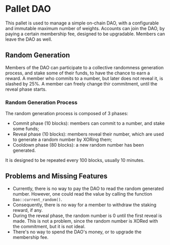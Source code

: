 # Pallet DAO
This pallet is used to manage a simple on-chain DAO, with a configurable and immutable maximum number of weights.
Accounts can join the DAO, by paying a certain membership fee, designed to be upgradable. Members can leave the DAO as well.

## Random Generation
Members of the DAO can participate to a collective randomness generation process, and stake some of their funds, to have the chance to earn a reward.
A member who commits to a number, but later does not reveal it, is slashed by 25%.
A member can freely change thir commitment, until the reveal phase starts.

### Random Generation Process
The random generation process is composed of 3 phases:
- Commit phase (10 blocks): members can commit to a number, and stake some funds;
- Reveal phase (10 blocks): members reveal their number, which are used to generate a random number by XORing them;
- Cooldown phase (80 blocks): a new random number has been generated.

It is designed to be repeated every 100 blocks, usually 10 minutes.

## Problems and Missing Features
- Currently, there is no way to pay the DAO to read the random generated number. However, one could read the value by calling the function `Dao::current_random()`.
- Consequently, there is no way for a member to withdraw the staking reward, if any.
- During the reveal phase, the random number is 0 until the first reveal is made. This is not a problem, since the random number is XORed with the commitment, but it is not ideal.
- There's no way to spend the DAO's money, or to upgrade the membership fee.

